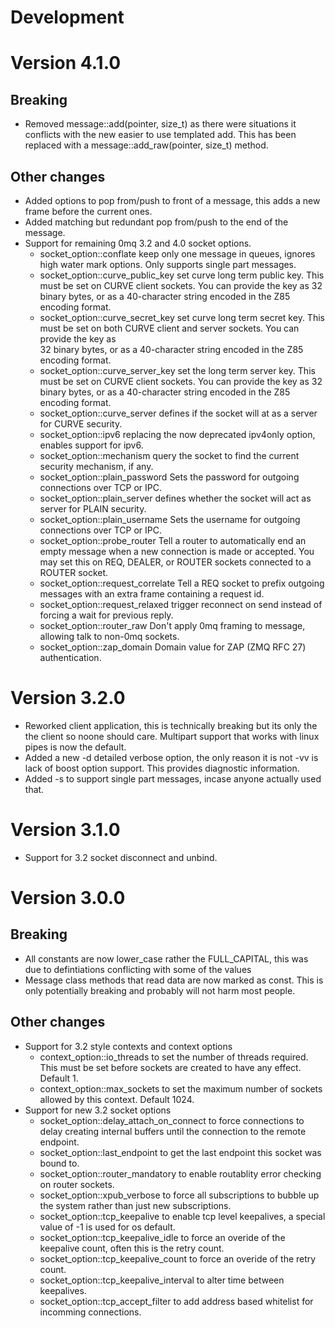 Development
===========

Version 4.1.0
=============

Breaking
--------

* Removed message::add(pointer, size_t) as there were situations it conflicts
  with the new easier to use templated add. This has been replaced with a
  message::add_raw(pointer, size_t) method.

Other changes
-------------

* Added options to pop from/push to front of a message, this adds a new frame
  before the current ones.
* Added matching but redundant pop from/push to the end of the message.
* Support for remaining 0mq 3.2 and 4.0 socket options.
  * socket_option::conflate keep only one message in queues, ignores high water
    mark options. Only supports single part messages.
  * socket_option::curve_public_key set curve long term public key. This must
    be set on CURVE client sockets. You can provide the key as 32 binary bytes, 
    or as a 40-character string encoded in the Z85 encoding format.
  * socket_option::curve_secret_key set curve long term secret key. This must 
    be set on both CURVE client and server sockets. You can provide the key as  
    32 binary bytes, or as a 40-character string encoded in the Z85 encoding 
    format.
  * socket_option::curve_server_key set the long term server key. This must
    be set on CURVE client sockets. You can provide the key as 32 binary bytes, 
    or as a 40-character string encoded in the Z85 encoding format.
  * socket_option::curve_server defines if the socket will at as a server for 
    CURVE security. 
  * socket_option::ipv6 replacing the now deprecated ipv4only option, enables 
    support for ipv6.
  * socket_option::mechanism query the socket to find the current security 
    mechanism, if any.
  * socket_option::plain_password Sets the password for outgoing connections
    over TCP or IPC.
  * socket_option::plain_server defines whether the socket will act as server
    for PLAIN security.
  * socket_option::plain_username Sets the username for outgoing connections
    over TCP or IPC.
  * socket_option::probe_router Tell a router to automatically end an empty
    message when a new connection is made or accepted. You may set this on REQ,
    DEALER, or ROUTER sockets connected to a ROUTER socket.
  * socket_option::request_correlate Tell a REQ socket to prefix outgoing
    messages with an extra frame containing a request id.
  * socket_option::request_relaxed trigger reconnect on send instead of forcing
    a wait for previous reply.
  * socket_option::router_raw Don't apply 0mq framing to message, allowing talk
    to non-0mq sockets.
  * socket_option::zap_domain Domain value for ZAP (ZMQ RFC 27) authentication.

Version 3.2.0
=============

* Reworked client application, this is technically breaking but its only the
  the client so noone should care. Multipart support that works with linux
  pipes is now the default.
* Added a new -d detailed verbose option, the only reason it is not -vv is
  lack of boost option support. This provides diagnostic information.
* Added -s to support single part messages, incase anyone actually used that.

Version 3.1.0
=============

* Support for 3.2 socket disconnect and unbind.

Version 3.0.0
=============

Breaking
--------

* All constants are now lower_case rather the FULL_CAPITAL, this was due to
  defintiations conflicting with some of the values
* Message class methods that read data are now marked as const. This is only
  potentially breaking and probably will not harm most people.


Other changes
-------------

* Support for 3.2 style contexts and context options
  * context_option::io_threads to set the number of threads required. This
    must be set before sockets are created to have any effect. Default 1.
  * context_option::max_sockets to set the maximum number of sockets allowed
    by this context. Default 1024.
* Support for new 3.2 socket options
  * socket_option::delay_attach_on_connect to force connections to delay
    creating internal buffers until the connection to the remote endpoint.
  * socket_option::last_endpoint to get the last endpoint this socket was
    bound to.
  * socket_option::router_mandatory to enable routablity error checking on
    router sockets.
  * socket_option::xpub_verbose to force all subscriptions to bubble up the
    system rather than just new subscriptions.
  * socket_option::tcp_keepalive to enable tcp level keepalives, a special
    value of -1 is used for os default.
  * socket_option::tcp_keepalive_idle to force an overide of the keepalive
    count, often this is the retry count.
  * socket_option::tcp_keepalive_count to force an overide of the retry count.
  * socket_option::tcp_keepalive_interval to alter time between keepalives.
  * socket_option::tcp_accept_filter to add address based whitelist for
    incomming connections.

